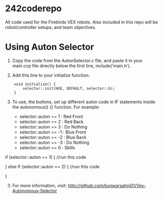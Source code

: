 # 242coderepo
All code used for the Firebirds VEX robots. Also included in this repo will be robot/controller setups, and team objectives.

# Using Auton Selector
1. Copy the code from the AutonSelector.c file, and paste it in your main.ccp file directly below the first line, include('main.h').

2. Add this line to your initialize function:
```
    void initialize() {
	    selector::init(HUE, DEFAULT, selector::b);
    }
```
3. To use, the buttons, set up different auton code in IF statements inside the autonomous() {} function. For example:

    - selector::auton == 1 : Red Front
    - selector::auton == 2 : Red Back
    - selector::auton == 3 : Do Nothing
    - selector::auton == -1 : Blue Front
    - selector::auton == -2 : Blue Back
    - selector::auton == -3 : Do Nothing
    - selector::auton == 0 : Skills

  if (selector::auton == 1) {
  //run this code
  
  } else if (selector::auton == 2) {
  //run this code
  
  }

3. For more information, visit: <http://github.com/kunwarsahni01/Vex-Autonomous-Selector>
